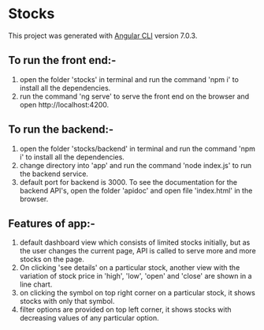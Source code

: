 # Stocks

This project was generated with [Angular CLI](https://github.com/angular/angular-cli) version 7.0.3.

## To run the front end:- 

1) open the folder 'stocks' in terminal and run the command 'npm i' to install all the dependencies.
2) run the command 'ng serve' to serve the front end on the browser and open http://localhost:4200.


## To run the backend:-

1) open the folder 'stocks/backend' in terminal and run the command 'npm i' to install all the dependencies.
2) change directory into 'app' and run the command 'node index.js' to run the backend service. 
3) default port for backend is 3000. To see the documentation for the backend API's, open the folder 'apidoc' and open file 'index.html' in the browser.

## Features of app:-

1) default dashboard view which consists of limited stocks initially, but as the user changes the current page, API is called 
to serve more and more stocks on the page.
2) On clicking 'see details' on a particular stock, another view with the variation of stock price in 'high', 'low', 'open' and 'close'
are shown in a line chart.
3) on clicking the symbol on top right corner on a particular stock, it shows stocks with only that symbol.
4) filter options are provided on top left corner, it shows stocks with decreasing values of any particular option.

